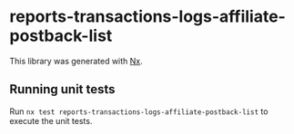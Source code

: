 # reports-transactions-logs-affiliate-postback-list

This library was generated with [Nx](https://nx.dev).

## Running unit tests

Run `nx test reports-transactions-logs-affiliate-postback-list` to execute the unit tests.
